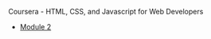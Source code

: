 Coursera - HTML, CSS, and Javascript for Web Developers

* [Module 2](https://beater7.github.io/module-2/index.html)



